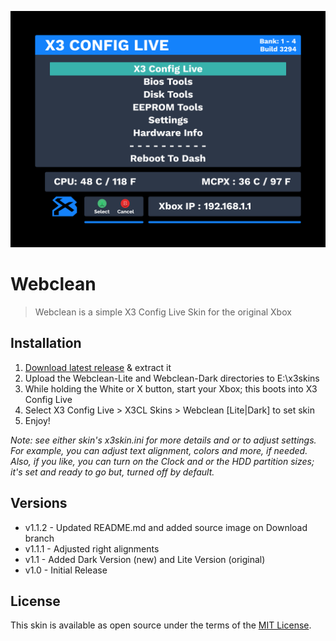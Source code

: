 ![Webclean Dark](./source/webclean-dark-skin-bg.png)

# Webclean

> Webclean is a simple X3 Config Live Skin for the original Xbox

## Installation

1. [Download latest release](https://github.com/Natetronn/webclean/releases) & extract it
2. Upload the Webclean-Lite and Webclean-Dark directories to E:\x3skins
3. While holding the White or X button, start your Xbox; this boots into X3 Config Live
4. Select X3 Config Live > X3CL Skins > Webclean [Lite|Dark] to set skin
5. Enjoy!

*Note: see either skin's x3skin.ini for more details and or to adjust settings. For example, you can adjust text alignment, colors and more, if needed. Also, if you like, you can turn on the Clock and or the HDD partition sizes; it's set and ready to go but, turned off by default.*

## Versions

- v1.1.2 - Updated README.md and added source image on Download branch
- v1.1.1 - Adjusted right alignments
- v1.1 - Added Dark Version (new) and Lite Version (original)
- v1.0 - Initial Release

## License

This skin is available as open source under the terms of the [MIT License](http://opensource.org/licenses/MIT).
